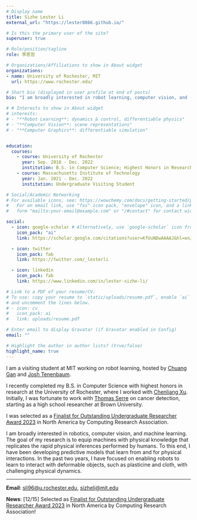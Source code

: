 ```yaml
---
# Display name
title: Sizhe Lester Li
external_url: "https://lester0866.github.io/"

# Is this the primary user of the site?
superuser: true

# Role/position/tagline
role: 李思哲

# Organizations/Affiliations to show in About widget
organizations:
- name: University of Rochester, MIT
  url: https://www.rochester.edu/

# Short bio (displayed in user profile at end of posts)
bio: "I am broadly interested in robot learning, computer vision, and (differentiable) physics simulation. The goal of my research is to allow autonomous agents to learn to acquire physics-informed representation of our world through interactions. To this end, I currently develop methods for robots to learn to interact with deformable objects such as plasticine and cloth."

# # Interests to show in About widget
# interests:
# - "**Robot Learning**: dynamics & control, differentiable physics"
# - "**Computer Vision**: scene representations"
# - "**Computer Graphics**: differentiable simulation"


education:
  courses:
    - course: University of Rochester
      year: Sep. 2018 - Dec. 2022
      institution: B.S. in Computer Science; Highest Honors in Research
    - course: Massachusetts Institute of Technology
      year: Jan. 2021 - Dec. 2022
      institution: Undergraduate Visiting Student

# Social/Academic Networking
# For available icons, see: https://wowchemy.com/docs/getting-started/page-builder/#icons
#   For an email link, use "fas" icon pack, "envelope" icon, and a link in the
#   form "mailto:your-email@example.com" or "/#contact" for contact widget.

social:
  - icon: google-scholar # Alternatively, use `google-scholar` icon from `ai` icon pack
    icon_pack: "ai"
    link: https://scholar.google.com/citations?user=KfUuNDwAAAAJ&hl=en/

  - icon: twitter
    icon_pack: fab
    link: https://twitter.com/_lesterli

  - icon: linkedin
    icon_pack: fab
    link: https://www.linkedin.com/in/lester-sizhe-li/

# Link to a PDF of your resume/CV.
# To use: copy your resume to `static/uploads/resume.pdf`, enable `ai` icons in `params.toml`, 
# and uncomment the lines below.
# - icon: cv
#   icon_pack: ai
#   link: uploads/resume.pdf

# Enter email to display Gravatar (if Gravatar enabled in Config)
email: ""

# Highlight the author in author lists? (true/false)
highlight_name: true
---
```

I am a visiting student at MIT working on robot learning, hosted by [Chuang Gan](http://people.csail.mit.edu/ganchuang/) and [Josh Tenenbaum](http://web.mit.edu/cocosci/josh.html). 

I recently completed my B.S. in Computer Science with highest honors in research at the University of Rochester, where I worked with [Chenliang Xu](https://www.cs.rochester.edu/~cxu22/).
Initially, I was fortunate to work with [Thomas Serre](https://serre-lab.clps.brown.edu/person/thomas-serre/) on cancer detection, starting as a high school researcher at Brown University.

I was selected as a [Finalist for Outstanding Undergraduate Researcher Award 2023](https://cra.org/2023-outstanding-undergraduate-researcher-award-recipients/) in North America by Computing Research Association.

I am broadly interested in robotics, computer vision, and machine learning. The goal of my research is to equip machines with physical knowledge that replicates the rapid physical inferences performed by humans. To this end, I have been developing predictive models that learn from and for physical interactions. In the past two years, I have focused on enabling robots to learn to interact with deformable objects, such as plasticine and cloth, with challenging physical dynamics.

---
**Email**: sli96@u.rochester.edu, sizheli@mit.edu

**News**: [12/15] Selected as [Finalist for Outstanding Undergraduate Researcher Award 2023](https://cra.org/2023-outstanding-undergraduate-researcher-award-recipients/) in North America by Computing Research Association!